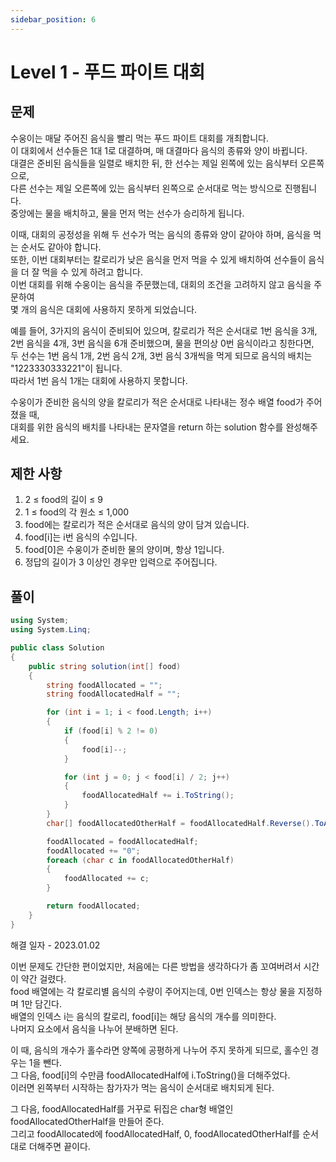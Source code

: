 ```yaml
---
sidebar_position: 6
---
```


# Level 1 - 푸드 파이트 대회

## 문제

수웅이는 매달 주어진 음식을 빨리 먹는 푸드 파이트 대회를 개최합니다. <br />
이 대회에서 선수들은 1대 1로 대결하며, 매 대결마다 음식의 종류와 양이 바뀝니다. <br />
대결은 준비된 음식들을 일렬로 배치한 뒤, 한 선수는 제일 왼쪽에 있는 음식부터 오른쪽으로, <br />
다른 선수는 제일 오른쪽에 있는 음식부터 왼쪽으로 순서대로 먹는 방식으로 진행됩니다. <br />
중앙에는 물을 배치하고, 물을 먼저 먹는 선수가 승리하게 됩니다.

이때, 대회의 공정성을 위해 두 선수가 먹는 음식의 종류와 양이 같아야 하며, 음식을 먹는 순서도 같아야 합니다. <br />
또한, 이번 대회부터는 칼로리가 낮은 음식을 먼저 먹을 수 있게 배치하여 선수들이 음식을 더 잘 먹을 수 있게 하려고 합니다.<br />
이번 대회를 위해 수웅이는 음식을 주문했는데, 대회의 조건을 고려하지 않고 음식을 주문하여 <br />
몇 개의 음식은 대회에 사용하지 못하게 되었습니다.

예를 들어, 3가지의 음식이 준비되어 있으며, 칼로리가 적은 순서대로 1번 음식을 3개, <br />
2번 음식을 4개, 3번 음식을 6개 준비했으며, 물을 편의상 0번 음식이라고 칭한다면, <br />
두 선수는 1번 음식 1개, 2번 음식 2개, 3번 음식 3개씩을 먹게 되므로 음식의 배치는 "1223330333221"이 됩니다. <br />
따라서 1번 음식 1개는 대회에 사용하지 못합니다.

수웅이가 준비한 음식의 양을 칼로리가 적은 순서대로 나타내는 정수 배열 food가 주어졌을 때, <br />
대회를 위한 음식의 배치를 나타내는 문자열을 return 하는 solution 함수를 완성해주세요.

## 제한 사항

1. 2 ≤ food의 길이 ≤ 9
2. 1 ≤ food의 각 원소 ≤ 1,000
3. food에는 칼로리가 적은 순서대로 음식의 양이 담겨 있습니다.
4. food[i]는 i번 음식의 수입니다.
5. food[0]은 수웅이가 준비한 물의 양이며, 항상 1입니다.
6. 정답의 길이가 3 이상인 경우만 입력으로 주어집니다.

## 풀이

```c#
using System;
using System.Linq;

public class Solution 
{
    public string solution(int[] food)
    {
        string foodAllocated = "";
        string foodAllocatedHalf = "";

        for (int i = 1; i < food.Length; i++)
        {
            if (food[i] % 2 != 0)
            {
                food[i]--;
            }

            for (int j = 0; j < food[i] / 2; j++)
            {
                foodAllocatedHalf += i.ToString();
            }
        }
        char[] foodAllocatedOtherHalf = foodAllocatedHalf.Reverse().ToArray();

        foodAllocated = foodAllocatedHalf;
        foodAllocated += "0";
        foreach (char c in foodAllocatedOtherHalf)
        {
            foodAllocated += c;
        }

        return foodAllocated;
    }
}
```

해결 일자 - 2023.01.02

이번 문제도 간단한 편이었지만, 처음에는 다른 방법을 생각하다가 좀 꼬여버려서 시간이 약간 걸렸다.<br />
food 배열에는 각 칼로리별 음식의 수량이 주어지는데, 0번 인덱스는 항상 물을 지정하며 1만 담긴다.<br />
배열의 인덱스 i는 음식의 칼로리, food[i]는 해당 음식의 개수를 의미한다.<br />
나머지 요소에서 음식을 나누어 분배하면 된다.

이 때, 음식의 개수가 홀수라면 양쪽에 공평하게 나누어 주지 못하게 되므로, 홀수인 경우는 1을 뺀다.<br />
그 다음, food[i]의 수만큼 foodAllocatedHalf에 i.ToString()을 더해주었다.<br />
이러면 왼쪽부터 시작하는 참가자가 먹는 음식이 순서대로 배치되게 된다.

그 다음, foodAllocatedHalf를 거꾸로 뒤집은 char형 배열인 foodAllocatedOtherHalf을 만들어 준다.<br />
그리고 foodAllocated에 foodAllocatedHalf, 0, foodAllocatedOtherHalf를 순서대로 더해주면 끝이다.